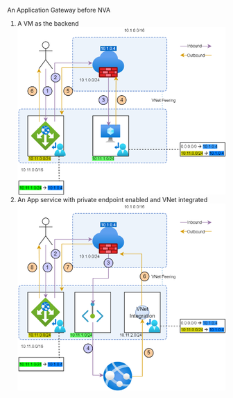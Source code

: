 An Application Gateway before NVA
1. A VM as the backend
![appgw-nva-vm.png](/appgw-nva/appgw-nva-vm.png)
2. An App service with private endpoint enabled and VNet integrated
![appgw-nva-appsvc.png](/appgw-nva/appgw-nva-appsvc.png)
